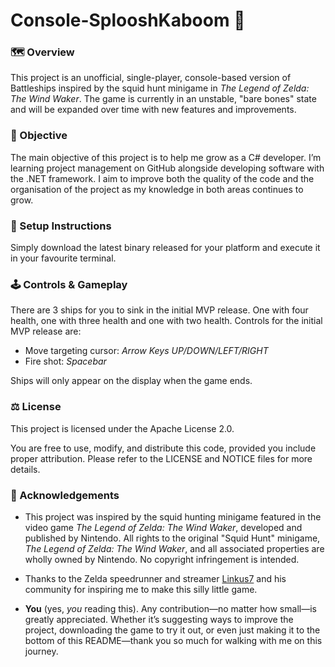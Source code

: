 # Console-SplooshKaboom 🦑

### 🗺️ Overview

This project is an unofficial, single-player, console-based version of Battleships inspired by the squid hunt minigame in *The Legend of Zelda: The Wind Waker*. The game is currently in an unstable, "bare bones" state and will be expanded over time with new features and improvements.


### 🌱 Objective

The main objective of this project is to help me grow as a C# developer. I’m learning project management on GitHub alongside developing software with the .NET framework. I aim to improve both the quality of the code and the organisation of the project as my knowledge in both areas continues to grow.

### 📖 Setup Instructions
Simply download the latest binary released for your platform and execute it in your favourite terminal.

### 🕹️ Controls & Gameplay
There are 3 ships for you to sink in the initial MVP release. One with four health, one with three health and one with two health.
Controls for the initial MVP release are:
- Move targeting cursor: *Arrow Keys UP/DOWN/LEFT/RIGHT*
- Fire shot: *Spacebar*

Ships will only appear on the display when the game ends.

### ⚖️ License

This project is licensed under the Apache License 2.0.

You are free to use, modify, and distribute this code, provided you include proper attribution. Please refer to the LICENSE and NOTICE files for more details.

### 📢 Acknowledgements

- This project was inspired by the squid hunting minigame featured in the video game *The Legend of Zelda: The Wind Waker*, developed and published by Nintendo. All rights to the original "Squid Hunt" minigame, *The Legend of Zelda: The Wind Waker*, and all associated properties are wholly owned by Nintendo. No copyright infringement is intended.

- Thanks to the Zelda speedrunner and streamer [Linkus7](https://www.twitch.tv/linkus7/) and his community for inspiring me to make this silly little game.

- **You** (yes, *you* reading this). Any contribution—no matter how small—is greatly appreciated. Whether it’s suggesting ways to improve the project, downloading the game to try it out, or even just making it to the bottom of this README—thank you so much for walking with me on this journey.
